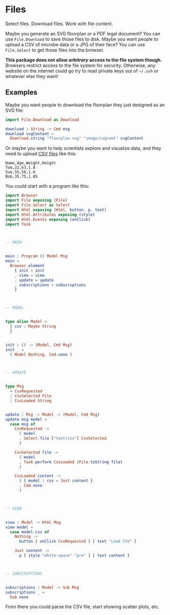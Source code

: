 # Files

Select files. Download files. Work with file content.

Maybe you generate an SVG floorplan or a PDF legal document? You can use `File.Download` to save those files to disk. Maybe you want people to upload a CSV of microbe data or a JPG of their face? You can use `File.Select` to get those files into the browser.

**This package does not allow _arbitrary_ access to the file system though.** Browsers restrict access to the file system for security. Otherwise, any website on the internet could go try to read private keys out of `~/.ssh` or whatever else they want!


## Examples

Maybe you want people to download the floorplan they just designed as an SVG file:

```elm
import File.Download as Download

download : String -> Cmd msg
download svgContent =
  Download.string "floorplan.svg" "image/svg+xml" svgContent
```

Or maybe you want to help scientists explore and visualize data, and they need to upload [CSV files](https://en.wikipedia.org/wiki/Comma-separated_values) like this:

```
Name,Age,Weight,Height
Tom,22,63,1.8
Sue,55,50,1.6
Bob,35,75,1.85
```

You could start with a program like this:

```elm
import Browser
import File exposing (File)
import File.Select as Select
import Html exposing (Html, button, p, text)
import Html.Attributes exposing (style)
import Html.Events exposing (onClick)
import Task



-- MAIN


main : Program () Model Msg
main =
  Browser.element
    { init = init
    , view = view
    , update = update
    , subscriptions = subscriptions
    }



-- MODEL


type alias Model =
  { csv : Maybe String
  }


init : () -> (Model, Cmd Msg)
init _ =
  ( Model Nothing, Cmd.none )



-- UPDATE


type Msg
  = CsvRequested
  | CsvSelected File
  | CsvLoaded String


update : Msg -> Model -> (Model, Cmd Msg)
update msg model =
  case msg of
    CsvRequested ->
      ( model
      , Select.file ["text/csv"] CsvSelected
      )

    CsvSelected file ->
      ( model
      , Task.perform CsvLoaded (File.toString file)
      )

    CsvLoaded content ->
      ( { model | csv = Just content }
      , Cmd.none
      )



-- VIEW


view : Model -> Html Msg
view model =
  case model.csv of
    Nothing ->
      button [ onClick CsvRequested ] [ text "Load CSV" ]

    Just content ->
      p [ style "white-space" "pre" ] [ text content ]



-- SUBSCRIPTIONS


subscriptions : Model -> Sub Msg
subscriptions _ =
  Sub.none

```

From there you could parse the CSV file, start showing scatter plots, etc.